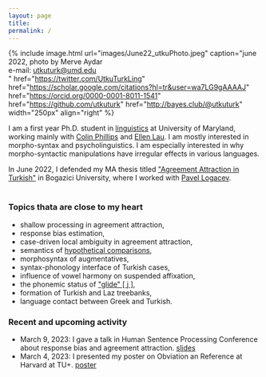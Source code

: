```yaml
---
layout: page
title: 
permalink: /
---
```

<!-- change font color -->

<link rel="stylesheet" href="/css/fontawesome/css/all.css" >
<link rel="stylesheet" href="css/academicons/css/academicons.min.css"/>

{% 
  include image.html 
  url="images/June22_utkuPhoto.jpeg" 
  caption="june 2022, photo by Merve Aydar<br>e-mail: utkuturk@umd.edu<br><a href='https://twitter.com/UtkuTurkLing'><i class='fa-brands fa-twitter' style='font-size:24px'></i></a> <a href='https://scholar.google.com/citations?hl=tr&user=wa7LG9gAAAAJ'><i class='ai ai-google-scholar ai-3x' style='font-size:24px'></i></a> <a href='https://orcid.org/0000-0001-8011-1541'><i class='ai ai-orcid ai-3x' style='font-size:24px'></i></a> <a href='https://github.com/utkuturk'><i class='fab fa-github' style='font-size:24px'></i></a> <a href='http://bayes.club/@utkuturk'><i class='fa-brands fa-mastodon' style='font-size:24px'></i></a>" 
  href="https://twitter.com/UtkuTurkLing"
  href="https://scholar.google.com/citations?hl=tr&user=wa7LG9gAAAAJ"
  href="https://orcid.org/0000-0001-8011-1541"
  href="https://github.com/utkuturk"
  href="http://bayes.club/@utkuturk"
  width="250px" 
  align="right" 
%}

I am a first year Ph.D. student in [linguistics][umdling] at University of Maryland, working mainly with [Colin Phillips][colin] and [Ellen Lau][ellen]. I am mostly interested in morpho-syntax and psycholinguistics. I am especially interested in why morpho-syntactic manipulations have irregular effects in various languages. 

In June 2022, I defended my MA thesis titled ["Agreement Attraction in Turkish"][thesis] in Bogazici University, where I worked with [Pavel Logacev][pavel]. 
<br><br>

    
### Topics thata are close to my heart
- shallow processing in agreement attraction,
- response bias estimation,
- case-driven local ambiguity in agreement attraction,  
- semantics of [hypothetical comparisons][hc], 
- morphosyntax of augmentatives,<!-- [augmentatives][aug], --> 
- syntax-phonology interface of Turkish cases, <!--[Turkish cases][case],--> 
- influence of vowel harmony on suspended affixation, <!--[suspended affixation][sa],--> 
- the phonemic status of ["glide" [ j ]][glide], 
- formation of Turkish and Laz treebanks, <!--[Turkish and Laz treebanks][trlazud],--> 
- language contact between Greek and Turkish. <!-- [Greek and Turkish][grtr] in Asia Minor.-->


### Recent and upcoming activity
- March 9, 2023: I gave a talk in Human Sentence Processing Conference about response bias and agreement attraction. [slides](files/slides/hsp2023.pdf)
- March 4, 2023: I presented my poster on Obviation an Reference at Harvard at TU+. [poster](files/slides/tuplus2023.pdf)

<!-- {% include image.html url="images/bosphorous.jpg" caption="view of bosphrous and kennedy lodge, photo by me, aug 18" width="800px" align="middle" %}


In my freetime, I usually play games on [Steam][steam] or take amateur [photographs][flickr]. My favorite food is [gata][gata] with koritz and my favorite icecream flavor is [saffron and rose][rose]. -->



  [cal]:   https://www.artstation.com/kaosperver
  [thesis]: ma/
  [glide]:  2022/130/glide.html
  [sa]:     research/sa/
  [case]:   research/case/
  [aug]:    research/aug/
  [hc]:     2022/130/as-if.html
  [trlazud]: research/trlazud/
  [grtr]:   research/grtr/
  [deepl]:  research/deepl/
  [taship]: teaching.md
  [dept]:   https://linguistics.boun.edu.tr
  [umdling]: https://linguistics.umd.edu/
  [langsci]: http://languagescience.umd.edu
  [ellen]: https://ellenlau.net/
  [uni]:    http://www.boun.edu.tr
  [pavel]:  https://twitter.com/pavellogacev?lang=en
  [colin]:  https://www.colinphillips.net/
  [gata]:   https://en.wikipedia.org/wiki/Gata_(food)
  [rose]:   https://www.nytimes.com/2016/04/06/dining/saffron-and-rose-persian-ice-cream-shop-los-angeles.html
  [steam]:  https://steamcommunity.com/id/lecagot
  [flickr]: https://flickr.com/photos/97029582@N03/albums
  [caha]:   https://www.muni.cz/en/people/53172-pavel-caha/cv
  [mas]:    https://www.muni.cz/en
  [ud]:     https://www.universaldependencies.org
  [cv]:     files/cv.pdf
  [manu]:   https://github.com/utkuturk/tr_bias/blob/master/paper/draft/manuscript.pdf
  [o]:      https://en.wikipedia.org/wiki/Gender_neutrality_in_genderless_languages#Turkish
  [twitter]:https://www.twitter.com/utkuturkling
  [tfj]:    https://translateforjustice.com/
  [gezi]:   https://en.wikipedia.org/wiki/Gezi_Park_protests


<!--

- 🌱 <span style="text-decoration: underline">learning</span>
  - *stan & multinomial processing trees*
  - *horseshoe priors and sparsity*<br><br>


**utkuturk/utkuturk** is a ✨ _special_ ✨ repository because its `README.md` (this file) appears on your GitHub profile.

Here are some ideas to get you started:

- 🔭 I’m currently working on ...
- 🌱 I’m currently learning ...
- 👯 I’m looking to collaborate on ...
- 🤔 I’m looking for help with ...
- 💬 Ask me about ...
- 📫 How to reach me: ...
- 😄 Pronouns: ...
- ⚡ Fun fact: ...
-->
